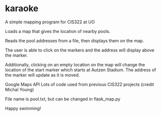 # karaoke
A simple mapping program for CIS322 at UO

Loads a map that gives the location of nearby pools.

Reads the pool addresses from a file, then displays them on the map.

The user is able to click on the markers and the address will display above the marker.

Additionally, clicking on an empty location on the map will change the location of the start marker
which starts at Autzen Stadium. The address of the marker will update as it is moved.

Google Maps API
Lots of code used from previous CIS322 projects (credit Michal Young)

File name is pool.txt, but can be changed in flask_map.py

Happy swimming!
